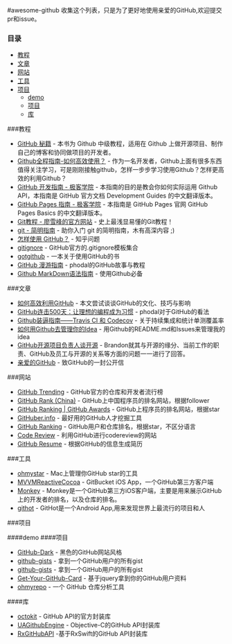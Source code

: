 #awesome-github
收集这个列表，只是为了更好地使用亲爱的GitHub,欢迎提交pr和issue。
###  目录
- [教程](#教程)
- [文章](#文章)
- [网站](#网站)
- [工具](#工具)
- [项目](#项目)
    - [demo](#demo)
    - [项目](#项目)
    - [库](#库)

###教程

 * [GitHub 秘籍](https://github.com/tiimgreen/github-cheat-sheet/blob/master/README.zh-cn.md) - 本书为 Github 中级教程，适用在 Github 上做开源项目、制作自己的博客和协同做项目的开发者。
 * [Github全程指南-如何高效使用？](https://github.com/xirong/my-git/blob/master/how-to-use-github.md) - 作为一名开发者，Github上面有很多东西值得关注学习，可是刚刚接触github，怎样一步步学习使用Github？怎样更高效的利用Github？
 * [GitHub 开发指南 - 极客学院](http://wiki.jikexueyuan.com/project/github-developer-guides/) - 本指南的目的是教会你如何实际运用 Github API，本指南是 GitHub 官方文档 Development Guides 的中文翻译版本。
 * [GitHub Pages 指南 - 极客学院](http://wiki.jikexueyuan.com/project/github-pages-basics/) - 本指南是 GitHub Pages 官网 GitHub Pages Basics 的中文翻译版本。
 * [Git教程 - 廖雪峰的官方网站](http://www.liaoxuefeng.com/wiki/0013739516305929606dd18361248578c67b8067c8c017b000) - 史上最浅显易懂的Git教程！
 * [git - 简明指南](http://rogerdudler.github.io/git-guide/index.zh.html) - 助你入门 git 的简明指南，木有高深内容 ;)
 * [怎样使用 GitHub？](https://www.zhihu.com/question/20070065) - 知乎问题
 * [gitignore](https://github.com/github/gitignore) - GitHub官方的.gitignore模板集合
 * [gotgithub](http://www.worldhello.net/gotgithub/index.html) - 一本关于使用GitHub的书
 * [GitHub 漫游指南](https://github.com/phodal/github-roam) - phodal的GitHub故事与教程
 * [Github MarkDown语法指南](https://github.com/guodongxiaren/README) - 使用Github必备

 	
###文章
 * [如何高效利用GitHub](http://www.yangzhiping.com/tech/github.html) - 本文尝试谈谈GitHub的文化、技巧与影响
 * [GitHub连击500天：让理想的编程成为习惯](https://www.phodal.com/blog/github-500-program-as-usual/) - phodal对于GitHub的看法
 * [Github装逼指南——Travis CI 和 Codecov](https://segmentfault.com/a/1190000004415437) - 关于持续集成和统计单测覆盖率
 * [如何用Github去管理你的Idea](http://zhuanlan.zhihu.com/phodal/20442311) - 用Github的README.md和Issues来管理我的idea
 * [GitHub开源项目负责人谈开源](http://www.infoq.com/cn/news/2015/10/GitHub-OpenSource) - Brandon就其与开源的缘分、当前工作的职责、GitHub及员工与开源的关系等方面的问题一一进行了回答。
 * [亲爱的GitHub](https://github.com/dear-github/dear-github) - 致GitHub的一封公开信

###网站
 * [GitHub Trending](https://github.com/trending) - GitHub官方的仓库和开发者流行榜
 * [GitHub Rank (China)](http://githubrank.com/) - GitHub上中国程序员的排名网站，根据follower
 * [GitHub Ranking | GitHub Awards](http://github-awards.com/) - GitHub上程序员的排名网站，根据star
 * [GitHuber.info](http://githuber.info/) - 最好用的GitHub人才挖掘工具
 * [GitHub Ranking](https://github-ranking.com/) - GitHub用户和仓库排名，根据star，不区分语言 
 * [Code Review](http://reviewcode.cn/) - 利用GitHub进行codereview的网站   
 * [GitHub Resume](http://resume.github.io/) - 根据GitHub的信息生成简历



###工具
 * [ohmystar](http://www.ohmystarapp.com/) - Mac上管理你GitHub star的工具
 * [MVVMReactiveCocoa](https://github.com/leichunfeng/MVVMReactiveCocoa) - GitBucket iOS App，一个GitHub第三方客户端
 * [Monkey](https://github.com/coderyi/Monkey) - Monkey是一个GitHub第三方iOS客户端，主要是用来展示GitHub上的开发者的排名，以及仓库的排名。
 * [githot](https://github.com/andyiac/githot) - GitHot是一个Android App,用来发现世界上最流行的项目和人

###项目


####demo
####项目
 * [GitHub-Dark](https://github.com/StylishThemes/GitHub-Dark) - 黑色的GitHub网站风格
 * [github-gists](https://github.com/kevva/github-gists) - 拿到一个GitHub用户的所有gist
 * [github-gists](https://github.com/kevva/github-gists) - 拿到一个GitHub用户的所有gist
 * [Get-Your-GitHub-Card](https://github.com/codesboy/Get-Your-GitHub-Card) - 基于jquery拿到你的GitHub用户资料
 * [ohmyrepo](https://github.com/no13bus/ohmyrepo) - 一个 GitHub 仓库分析工具
 
####库
 * [octokit](https://github.com/octokit) - GitHub API的官方封装库
 * [UAGithubEngine](https://github.com/owainhunt/uagithubengine) - Objective-C的GitHub API封装库
 * [RxGitHubAPI](https://github.com/FengDeng/RxGitHubAPI) -基于RxSwift的GitHub API封装库




